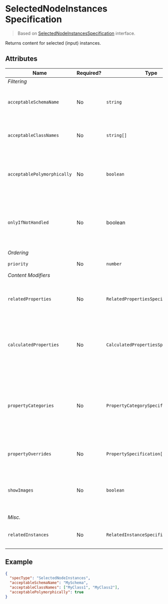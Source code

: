 # SelectedNodeInstances Specification

> Based on [SelectedNodeInstancesSpecification]($presentation-common) interface.

Returns content for selected (input) instances.

## Attributes

Name | Required? | Type | Default | Meaning
-|-|-|-|-
*Filtering* |
`acceptableSchemaName` | No | `string` | `""` | Filter selected nodes by specified schema name. All schemas are accepted if not specified.
`acceptableClassNames` | No | `string[]` | `[]` | Filter selected nodes by specified class names. All classes are accepted if not specified.
`acceptablePolymorphically` | No | `boolean` | `false` | Should `acceptableClassNames` property be checked polymorphically. If true, all derived classes are accepted as well.
`onlyIfNotHandled` | No | boolean | `false` | Identifies whether we should ignore this specification if there is already an existing specification with higher `priority` that already provides content.
*Ordering* |
`priority` | No | `number` | `1000` | Changes the order of specifications.
*Content Modifiers* |
`relatedProperties` | No | `RelatedPropertiesSpecification[]` | `[]` | Specifications of [related properties](./Terminology.md#related-properties) which are included in the generated content. *See [this page](./RelatedPropertiesSpecification.md) for more details*
`calculatedProperties` | No | `CalculatedPropertiesSpecification[]` | `[]` | Specifications of calculated properties whose values are generated using provided ECExpressions. *See [this page](./CalculatedPropertiesSpecification.md) for more details*
`propertyCategories` | No | `PropertyCategorySpecification[]` | `[]` | Specifications for custom categories. Simply defining the categories does nothing - they have to be referenced from `PropertySpecification` defined in `propertyOverrides` by `id`. *See [this page](./PropertyCategorySpecification.md) for more details*
`propertyOverrides` | No | `PropertySpecification[]` | `[]` | Specifications for various property overrides. *See [this page](./PropertySpecification.md) for more details*
`showImages` | No | `boolean` | `false` | Should image IDs be calculated for the returned instances. When `true`, [ImageIdOverride](../customization/ImageIdOverride.md) rules get applied when creating content.
*Misc.* |
`relatedInstances` | No | `RelatedInstanceSpecification[]` | `[]` | Specifications of [related instances](../RelatedInstanceSpecification.md) that can be used in content creation.

## Example

```JSON
{
  "specType": "SelectedNodeInstances",
  "acceptableSchemaName": "MySchema",
  "acceptableClassNames": ["MyClass1", "MyClass2"],
  "acceptablePolymorphically": true
}
```
